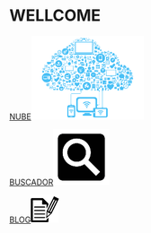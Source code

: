 # WELLCOME

[NUBE](https://ciudaddelabogado.org/index.php/apps/cms_pico/pico/lab)![](https://github.com/lawyercity/web/blob/master/cloud3.png)  

[BUSCADOR](https://ciudaddelabogado.org:4040)![](https://github.com/lawyercity/web/blob/master/search.png)  

[BLOG](https://ciudaddelabogado.org/index.php/apps/cms_pico/pico/lab)![](https://github.com/lawyercity/web/blob/master/blog.png)  
